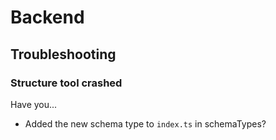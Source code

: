 # Backend

## Troubleshooting

### Structure tool crashed

Have you...

- Added the new schema type to `index.ts` in schemaTypes?
